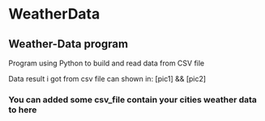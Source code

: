 # WeatherData


## Weather-Data program 

Program using Python to build and read data from CSV file

Data result i got from csv file can shown in:
[pic1] && [pic2]

### You can added some csv_file contain your cities weather data to here
 
